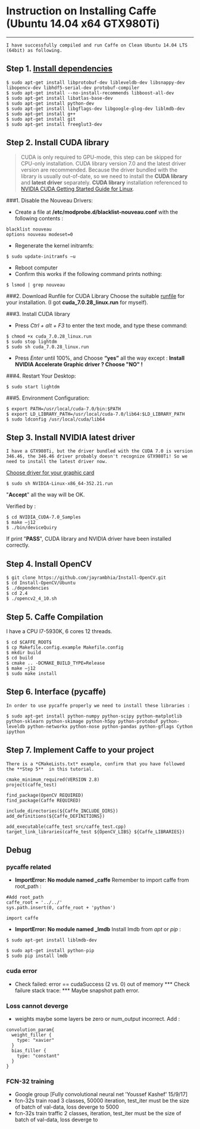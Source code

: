 # Instruction on Installing Caffe (Ubuntu 14.04 x64 GTX980Ti)

----

    I have successfully compiled and run Caffe on Clean Ubuntu 14.04 LTS (64bit) as following.
## Step 1. [Install dependencies](http://caffe.berkeleyvision.org/install_apt.html)
```
$ sudo apt-get install libprotobuf-dev libleveldb-dev libsnappy-dev libopencv-dev libhdf5-serial-dev protobuf-compiler
$ sudo apt-get install --no-install-recommends libboost-all-dev
$ sudo apt-get install libatlas-base-dev
$ sudo apt-get install python-dev
$ sudo apt-get install libgflags-dev libgoogle-glog-dev liblmdb-dev
$ sudo apt-get install g++
$ sudo apt-get install git
$ sudo apt-get install freeglut3-dev
```
## Step 2. Install CUDA library
>  CUDA is only required to GPU-mode, this step can be skipped for CPU-only installation. CUDA library version 7.0 and the latest driver version are recommended. Because the driver bundled with the library is usually out-of-date, so we need to install the **CUDA library** and **latest driver** separately.
**CUDA library** installation referenced to [NVIDIA CUDA Getting Started Guide for Linux](https://developer.nvidia.com/cuda-downloads/).

###1. Disable the Nouveau Drivers:
* Create a file at **/etc/modprobe.d/blacklist-nouveau.conf** with the following contents : 
```
blacklist nouveau
options nouveau modeset=0
```
* Regenerate the kernel initramfs: 
```
$ sudo update-initramfs –u
```
*  Reboot computer 
*  Confirm this works if the following command prints nothing:
```
$ lsmod | grep nouveau
```

###2. Download Runfile for CUDA Library
Choose the suitable [runfile](https://developer.nvidia.com/cuda-downloads/)  for your installation. (I got **cuda_7.0.28_linux.run** for myself).

###3. Install CUDA library
* Press *Ctrl + alt + F3* to enter the text mode, and type these command: 
``` 
$ chmod +x cuda_7.0.28_linux.run
$ sudo stop lightdm
$ sudo sh cuda_7.0.28_linux.run
```
* Press *Enter* until 100%, and Choose **“yes”** all the way except : 
**Install NVIDIA Accelerate Graphic driver ? Choose "NO" !**

###4. Restart Your Desktop:
```
$ sudo start lightdm
```
###5. Environment Configuration:
```
$ export PATH=/usr/local/cuda-7.0/bin:$PATH
$ export LD_LIBRARY_PATH=/usr/local/cuda-7.0/lib64:$LD_LIBRARY_PATH
$ sudo ldconfig /usr/local/cuda/lib64
```

## Step 3. Install NVIDIA latest driver
    I have a GTX980Ti, but the driver bundled with the CUDA 7.0 is version 346.46, the 346.46 driver probably doesn't recognize GTX980Ti! So we need to install the latest driver now.
[Choose driver for your graphic card](http://www.geforce.cn/drivers)
```
$ sudo sh NVIDIA-Linux-x86_64-352.21.run
```
"**Accept**" all the way will be OK.

Verified by :
```
$ cd NVIDIA_CUDA-7.0_Samples
$ make –j12
$ ./bin/deviceQuiry
```
If print "**PASS**", CUDA library and NVIDIA driver have been installed correctly.

## Step 4. Install OpenCV
```
$ git clone https://github.com/jayrambhia/Install-OpenCV.git 
$ cd Install-OpenCV/Ubuntu
$ ./dependencies
$ cd 2.4
$ ./opencv2_4_10.sh
```
## Step 5. Caffe Compilation
I have a CPU I7-5930K, 6 cores 12 threads.
```
$ cd $CAFFE_ROOT$
$ cp Makefile.config.example Makefile.config
$ mkdir build
$ cd build
$ cmake .. -DCMAKE_BUILD_TYPE=Release
$ make –j12
$ sudo make install
```
## Step 6. Interface (pycaffe)
    In order to use pycaffe properly we need to install these libraries :
```
$ sudo apt-get install python-numpy python-scipy python-matplotlib python-sklearn python-skimage python-h5py python-protobuf python-leveldb python-networkx python-nose python-pandas python-gflags Cython ipython 
```

## Step 7. Implement Caffe to your project
    There is a *CMakeLists.txt* example, confirm that you have followed the **Step 5**  in this tutorial. 
```
cmake_minimum_required(VERSION 2.8)
project(caffe_test)

find_package(OpenCV REQUIRED)
find_package(Caffe REQUIRED)

include_directories(${Caffe_INCLUDE_DIRS})
add_definitions(${Caffe_DEFINITIONS})

add_executable(caffe_test src/caffe_test.cpp)
target_link_libraries(caffe_test ${OpenCV_LIBS} ${Caffe_LIBRARIES})
```
## Debug 
### pycaffe related
* **ImportError: No module named _caffe**
Remember to import caffe from root_path :
```
#Add root_path 
caffe_root = '../../' 
sys.path.insert(0, caffe_root + 'python')

import caffe
```
* **ImportError: No module named _lmdb**
Install lmdb from *apt* or *pip* :
```
$ sudo apt-get install liblmdb-dev
```
```
$ sudo apt-get install python-pip
$ sudo pip install lmdb
```
### cuda error
* Check failed: error == cudaSuccess (2 vs. 0)  out of memory
*** Check failure stack trace: ***
Maybe snapshot path error.

### Loss cannot deverge
* weights maybe some layers be zero or num_output incorrect. Add :
```
convolution_param{
  weight_filler {
    type: "xavier"
  }
  bias_filler {
    type: "constant"
  }
}
```

### FCN-32 training 
* Google group [Fully convolutional neural net 'Youssef Kashef' 15/9/17]
* fcn-32s train road 3 classes, 50000 iteration, test_iter must be the size of batch of val-data, loss deverge to 5000
* fcn-32s train traffic 2 classes,  iteration, test_iter must be the size of batch of val-data, loss deverge to 
